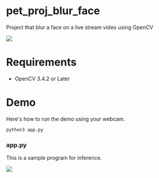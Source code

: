 # pet_proj_blur_face
Project that blur a face on a live stream video using OpenCV

![](https://i.imgur.com/Mdkmlng.png)

# Requirements
* OpenCV 3.4.2 or Later
# Demo
Here's how to run the demo using your webcam.
```bash
python3 app.py
```



### app.py
This is a sample program for inference.<br>

![](https://i.imgur.com/p7oamlh.jpeg)


